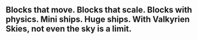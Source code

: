 ## Blocks that move. Blocks that scale. Blocks with physics. Mini ships. Huge ships. With Valkyrien Skies, not even the sky is a limit.
